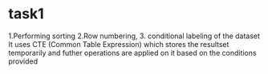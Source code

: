 # task1

1.Performing sorting
2.Row numbering, 
3. conditional labeling of the dataset 
It uses CTE (Common Table Expression)
which stores the resultset temporarily and futher operations are applied on it based on the conditions provided
